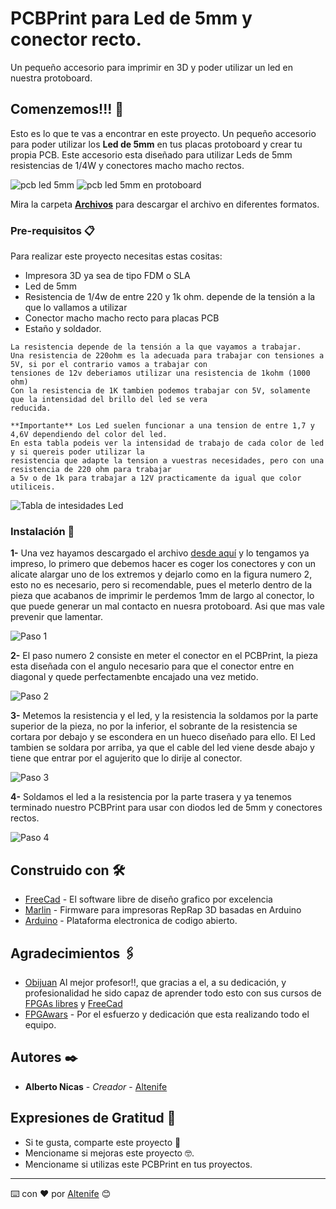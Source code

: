 # PCBPrint para Led de 5mm y conector recto.

Un pequeño accesorio para imprimir en 3D y poder utilizar un led en nuestra protoboard.

## Comenzemos!!! 🚀

Esto es lo que te vas a encontrar en este proyecto. Un pequeño accesorio para poder utilizar los **Led de 5mm** en tus placas protoboard y crear tu propia PCB.
Este accesorio esta diseñado para utilizar Leds de 5mm resistencias de 1/4W y conectores macho macho rectos.


![pcb led 5mm](https://github.com/altenife/PCbPrints/blob/master/PCBPrint_Led_5mm_recto/Imagenes/PCBPrint%20led%205mm%20recto%20.jpg)
![pcb led 5mm en protoboard](https://github.com/altenife/PCbPrints/blob/master/PCBPrint_Led_5mm_recto/Imagenes/Muestra%20.jpg)



Mira la carpeta [**Archivos**](https://github.com/altenife/PCbPrints/tree/master/PCBPrint_Led_5mm_recto/Archivos) para descargar el archivo en diferentes formatos.


### Pre-requisitos 📋

Para realizar este proyecto necesitas estas cositas:

- Impresora 3D ya sea de tipo FDM o SLA<br/>
- Led de 5mm<br/>
- Resistencia de 1/4w de entre 220 y 1k ohm. depende de la tensión a la que lo vallamos a utilizar<br/>
- Conector macho macho recto para placas PCB<br/>
- Estaño y soldador.


```
La resistencia depende de la tensión a la que vayamos a trabajar.
Una resistencia de 220ohm es la adecuada para trabajar con tensiones a 5V, si por el contrario vamos a trabajar con
tensiones de 12v deberiamos utilizar una resistencia de 1kohm (1000 ohm)
Con la resistencia de 1K tambien podemos trabajar con 5V, solamente que la intensidad del brillo del led se vera
reducida.

**Importante** Los Led suelen funcionar a una tension de entre 1,7 y 4,6V dependiendo del color del led.
En esta tabla podeis ver la intensidad de trabajo de cada color de led y si quereis poder utilizar la
resistencia que adapte la tension a vuestras necesidades, pero con una resistencia de 220 ohm para trabajar
a 5v o de 1k para trabajar a 12V practicamente da igual que color utiliceis.

```
![Tabla de intesidades Led](https://github.com/altenife/PCbPrints/blob/master/PCBPrint_Led_5mm_recto/Imagenes/Tensiones%20led%20.png)

### Instalación 🔧

**1-** Una vez hayamos descargado el archivo [desde aquí](https://github.com/altenife/PCbPrints/raw/master/PCBPrint_Led_5mm_recto/Archivos/pcb-led-5mm-recto.stl) y lo tengamos ya impreso, lo primero que debemos hacer es coger los conectores y con un alicate alargar uno de los extremos y dejarlo como en la figura numero 2, esto no es necesario, pero si recomendable, pues el meterlo dentro de la pieza que acabanos de imprimir le perdemos 1mm de largo al conector, lo que puede generar un mal contacto en nuesra protoboard. Asi que mas vale prevenir que lamentar.


![Paso 1](https://github.com/altenife/PCbPrints/blob/master/PCBPrint_Led_5mm_recto/Imagenes/Paso%201-PCBprint%20.jpg)


**2-** El paso numero 2 consiste en meter el conector en el PCBPrint, la pieza esta diseñada con el angulo necesario para que el conector entre en diagonal y quede perfectamenbte encajado una vez metido.

![Paso 2](https://github.com/altenife/PCbPrints/blob/master/PCBPrint_Led_5mm_recto/Imagenes/Paso-2PCBprint%20.jpg)


**3-** Metemos la resistencia y el led, y la resistencia la soldamos por la parte superior de la pieza, no por la inferior, el sobrante de la resistencia se cortara por debajo y se escondera en un hueco diseñado para ello.
El Led tambien se soldara por arriba, ya que el cable del led viene desde abajo y tiene que entrar por el agujerito que lo dirije al conector.

![Paso 3](https://github.com/altenife/PCbPrints/blob/master/PCBPrint_Led_5mm_recto/Imagenes/Paso-2PCBprint%20.jpg)


**4-** Soldamos el led a la resistencia por la parte trasera y ya tenemos terminado nuestro PCBPrint para usar con diodos led de 5mm y conectores rectos.

![Paso 4](https://github.com/altenife/PCbPrints/blob/master/PCBPrint_Led_5mm_recto/Imagenes/Paso%204-pcbPrint%20.jpg)



## Construido con 🛠️

* [FreeCad](https://github.com/FreeCAD/FreeCAD) - El software libre de diseño grafico por excelencia
* [Marlin](https://github.com/MarlinFirmware/Marlin) - Firmware para impresoras RepRap 3D basadas en Arduino
* [Arduino](https://github.com/arduino/Arduino) - Plataforma electronica de codigo abierto.


## Agradecimientos 🖇️

* [Obijuan](https://github.com/Obijuan) Al mejor profesor!!, que gracias a el, a su dedicación, y profesionalidad he sido capaz de aprender todo esto con sus cursos de [FPGAs libres](https://github.com/Obijuan/digital-electronics-with-open-FPGAs-tutorial/wiki) y [FreeCad](https://github.com/Obijuan/tutoriales-freecad)
* [FPGAwars](https://github.com/FPGAwars) - Por el esfuerzo y dedicación que esta realizando todo el equipo.



## Autores ✒️

* **Alberto Nicas** - *Creador* - [Altenife](https://github.com/altenife)

## Expresiones de Gratitud 🎁

* Si te gusta, comparte este proyecto 📢
* Mencioname si mejoras este proyecto 🤓.
* Mencioname si utilizas este PCBPrint en tus proyectos.


---
⌨️ con ❤️ por [Altenife](https://github.com/altenife) 😊
